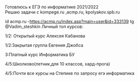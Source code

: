 Готовлюсь к ЕГЭ по информатике 2021/2022      
Решаю задачи с kompege.ru ,acmp.ru, kpolyakov.spb.ru

id acmp.ru -https://acmp.ru/index.asp?main=user&id=333139
tg @Vadim_steshkin
Личный топ курсов:

1/2: Открытый курс Алексея Кабанова

1/2:Закрытая группа Евгения Джобса

3:Платный курс Информатика БУ

4/5:Школково(летник,для 10 классов, хард-прога)

4/5:Почти все курсы на Степике по запросу егэ информатика

